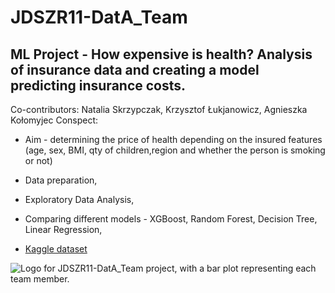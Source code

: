 # JDSZR11-DatA_Team
## ML Project - How expensive is health? Analysis of insurance data and creating a model predicting insurance costs.
Co-contributors: Natalia Skrzypczak, Krzysztof Łukjanowicz, Agnieszka Kołomyjec
Conspect:
- Aim - determining the price of health depending on the insured features (age, sex, BMI, qty of children,region and whether the person is smoking or not)
- Data preparation,
- Exploratory Data Analysis,
- Comparing different models - XGBoost, Random Forest, Decision Tree, Linear Regression,

- <a href="https://www.kaggle.com/datasets/mirichoi0218/insurance">Kaggle dataset</a>

![Logo for JDSZR11-DatA_Team project, with a bar plot representing each team member.](https://github.com/infoshareacademy/JDSZR11-DatA_Team/tree/Project_ML/DatA_Team_logo.jpg "Logo")
